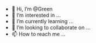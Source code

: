 - 👋 Hi, I’m @Green
- 👀 I’m interested in ...
- 🌱 I’m currently learning ...
- 💞️ I’m looking to collaborate on ...
- 📫 How to reach me ...

<!---
Green is a ✨ special ✨ repository because its `README.md` (this file) appears on your GitHub profile.
You can click the Preview link to take a look at your changes.
--->
